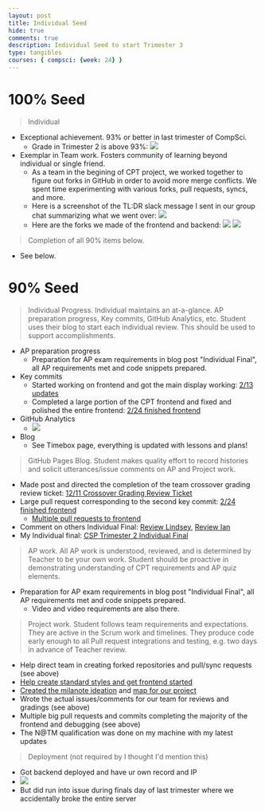 ```yaml
---
layout: post
title: Individual Seed
hide: true
comments: true
description: Individual Seed to start Trimester 3
type: tangibles
courses: { compsci: {week: 24} }
---
```


# 100% Seed
> Individual
- Exceptional achievement. 93% or better in last trimester of CompSci.
    - Grade in Trimester 2 is above 93%: <img src="https://i.postimg.cc/L867kvvN/Trimester-2-Grade.png">
- Exemplar in Team work. Fosters community of learning beyond individual or single friend.
    - As a team in the begining of CPT project, we worked together to figure out forks in GitHub in order to avoid more merge conflicts. We spent time experimenting with various forks, pull requests, syncs, and more.
    - Here is a screenshot of the TL:DR slack message I sent in our group chat summarizing what we went over: <img src="https://i.postimg.cc/hP067N8X/Foster-Learning-1.png">
    - Here are the forks we made of the frontend and backend: <img src="https://i.postimg.cc/bvZBWJ7n/Foster-Learning-2.png"> <img src="https://i.postimg.cc/3xSqtpc7/Foster-Learning-3.png">
> Completion of all 90% items below.
- See below.

# 90% Seed
> Individual Progress. Individual maintains an at-a-glance. AP preparation progress, Key commits, GitHub Analytics, etc. Student uses their blog to start each individual review. This should be used to support accomplishments.
- AP preparation progress
    - Preparation for AP exam requirements in blog post "Individual Final", all AP requirements met and code snippets prepared.
- Key commits
    - Started working on frontend and got the main display working: [2/13 updates](https://github.com/JasonGao76/WRONGJason/commit/a9339b590b4a2dd2985d318bcfe0d6c15d37a2ac)
    - Completed a large portion of the CPT frontend and fixed and polished the entire frontend: [2/24 finished frontend](https://github.com/JasonGao76/WRONGJason/commit/2795df399555082622dd394d44738f7264500fa3)
- GitHub Analytics
    - <img src="https://i.postimg.cc/tgZC1nkB/Git-Hub-Analytics.png">
- Blog
    - See Timebox page, everything is updated with lessons and plans!

> GitHub Pages Blog. Student makes quality effort to record histories and solicit utterances/issue comments on AP and Project work.
- Made post and directed the completion of the team crossover grading review ticket: [12/11 Crossover Grading Review Ticket](https://github.com/Nathaniel633/WRONG/issues/2)
- Large pull request corresponding to the second key commit: [2/24 finished frontend](https://github.com/Nathaniel633/WRONG/pull/8)
    - [Multiple pull requests to frontend](https://github.com/Nathaniel633/WRONG/pulls?q=is%3Apr+is%3Aclosed)
- Comment on others Individual Final: [Review Lindsey](https://github.com/Lin-cT/stu2/issues/6#issuecomment-1968281929), [Review Ian](https://github.com/iwu78/csp-blog/issues/8#issuecomment-1973796129)
- My Individual final: [CSP Trimester 2 Individual Final](https://github.com/JasonGao76/students/issues/8)

> AP work. All AP work is understood, reviewed, and is determined by Teacher to be your own work. Student should be proactive in demonstrating understanding of CPT requirements and AP quiz elements.
- Preparation for AP exam requirements in blog post "Individual Final", all AP requirements met and code snippets prepared.
    - Video and video requirements are also there.

> Project work. Student follows team requirements and expectations. They are active in the Scrum work and timelines. They produce code early enough to all Pull request integrations and testing, e.g. two days in advance of Teacher review.
- Help direct team in creating forked repositories and pull/sync requests (see above)
- [Help create standard styles and get frontend started](https://cs-p-hq.slack.com/archives/C06DUHZKVAL/p1707433018515799)
- [Created the milanote ideation](https://app.milanote.com/1RmJpn1HD7FF3M/cpt-project?p=cZUMYDrMAVL) and [map for our project](https://docs.google.com/presentation/d/13Lx-S93g1sApmiIBx43xTs2dNnlbjbcEYMIIi6QLRPQ/edit?usp=sharing)
- Wrote the actual issues/comments for our team for reviews and gradings (see above)
- Multiple big pull requests and commits completing the majority of the frontend and debugging (see above)
- The N@TM qualification was done on my machine with my latest updates

> Deployment (not required by I thought I'd mention this)
- Got backend deployed and have ur own record and IP
- <img src="https://i.postimg.cc/VNxsXsHm/Deployment.png">
- But did run into issue during finals day of last trimester where we accidentally broke the entire server